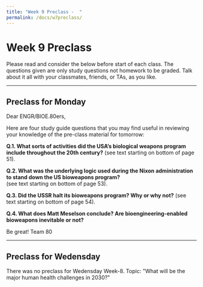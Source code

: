 ```yaml
---
title: "Week 9 Preclass -  "
permalink: /docs/w7preclass/
---
```



# Week 9 Preclass

Please read and consider the below before start of each class.
The questions given are only study questions not homework to be graded.
Talk about it all with your classmates, friends, or TAs, as you like.

_______________________________________________________________________

## Preclass for Monday
Dear ENGR/BIOE.80ers,

Here are four study guide questions that you may find useful in reviewing your
knowledge of the pre-class material for tomorrow:

**Q.1.  What sorts of activities did the USA’s biological weapons program include throughout the 20th century?**
  (see text starting on bottom of page 51).

**Q.2.  What was the underlying logic used during the Nixon administration to stand down the US bioweapons program?**  
(see text starting on bottom of page 53).

**Q.3.  Did the USSR halt its bioweapons program?  Why or why not?**
(see text starting on bottom of page 54).

**Q.4.  What does Matt Meselson conclude?  Are bioengineering-enabled bioweapons inevitable or not?**

Be great!  Team 80

_______________________________________________________________________

## Preclass for Wedensday 

There was no preclass for Wedensday Week-8. 
Topic: "What will be the major human health challenges in 2030?"

